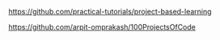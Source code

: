 
https://github.com/practical-tutorials/project-based-learning

https://github.com/arpit-omprakash/100ProjectsOfCode